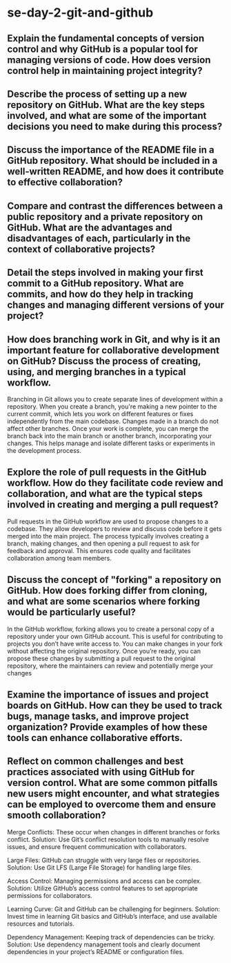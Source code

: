 # se-day-2-git-and-github
## Explain the fundamental concepts of version control and why GitHub is a popular tool for managing versions of code. How does version control help in maintaining project integrity?

## Describe the process of setting up a new repository on GitHub. What are the key steps involved, and what are some of the important decisions you need to make during this process?

## Discuss the importance of the README file in a GitHub repository. What should be included in a well-written README, and how does it contribute to effective collaboration?

## Compare and contrast the differences between a public repository and a private repository on GitHub. What are the advantages and disadvantages of each, particularly in the context of collaborative projects?

## Detail the steps involved in making your first commit to a GitHub repository. What are commits, and how do they help in tracking changes and managing different versions of your project?

## How does branching work in Git, and why is it an important feature for collaborative development on GitHub? Discuss the process of creating, using, and merging branches in a typical workflow.
Branching in Git allows you to create separate lines of development within a repository. When you create a branch, you're making a new pointer to the current commit, which lets you work on different features or fixes independently from the main codebase. Changes made in a branch do not affect other branches. Once your work is complete, you can merge the branch back into the main branch or another branch, incorporating your changes. This helps manage and isolate different tasks or experiments in the development process.

## Explore the role of pull requests in the GitHub workflow. How do they facilitate code review and collaboration, and what are the typical steps involved in creating and merging a pull request?
Pull requests in the GitHub workflow are used to propose changes to a codebase. They allow developers to review and discuss code before it gets merged into the main project. The process typically involves creating a branch, making changes, and then opening a pull request to ask for feedback and approval. This ensures code quality and facilitates collaboration among team members.
## Discuss the concept of "forking" a repository on GitHub. How does forking differ from cloning, and what are some scenarios where forking would be particularly useful?
In the GitHub workflow, forking allows you to create a personal copy of a repository under your own GitHub account. This is useful for contributing to projects you don’t have write access to. You can make changes in your fork without affecting the original repository. Once you’re ready, you can propose these changes by submitting a pull request to the original repository, where the maintainers can review and potentially merge your changes
## Examine the importance of issues and project boards on GitHub. How can they be used to track bugs, manage tasks, and improve project organization? Provide examples of how these tools can enhance collaborative efforts.

## Reflect on common challenges and best practices associated with using GitHub for version control. What are some common pitfalls new users might encounter, and what strategies can be employed to overcome them and ensure smooth collaboration?
Merge Conflicts: These occur when changes in different branches or forks conflict. Solution: Use Git’s conflict resolution tools to manually resolve issues, and ensure frequent communication with collaborators.

Large Files: GitHub can struggle with very large files or repositories. Solution: Use Git LFS (Large File Storage) for handling large files.

Access Control: Managing permissions and access can be complex. Solution: Utilize GitHub’s access control features to set appropriate permissions for collaborators.

Learning Curve: Git and GitHub can be challenging for beginners. Solution: Invest time in learning Git basics and GitHub’s interface, and use available resources and tutorials.

Dependency Management: Keeping track of dependencies can be tricky. Solution: Use dependency management tools and clearly document dependencies in your project’s README or configuration files.
